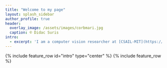 ```yaml
---
title: "Welcome to my page"
layout: splash_sidebar
author_profile: true
header:
  overlay_image: /assets/images/corbmari.jpg
  caption: © Didac Suris
intro: 
  - excerpt: 'I am a computer vision researcher at [CSAIL-MIT](https://www.csail.mit.edu/), working in Professor Antonio Torralba's lab.'
---
```


{% include feature_row id="intro" type="center" %}
{% include feature_row %}